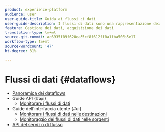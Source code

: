 ```yaml
---
product: experience-platform
audience: user
user-guide-title: Guida ai flussi di dati
user-guide-description: I flussi di dati sono una rappresentazione dei processi di dati che consentono di spostare i dati in Platform.
feature: Gestione dei dati, acquisizione dei dati
translation-type: tm+mt
source-git-commit: ac6935f09f620ea55cf8f612ff0a1fba503b5e17
workflow-type: tm+mt
source-wordcount: '47'
ht-degree: 31%

---
```



# Flussi di dati {#dataflows}

- [Panoramica dei dataflows](./home.md)
- Guide API {#api}
   - [Monitorare i flussi di dati](./api/monitor.md)
- Guide dell&#39;interfaccia utente {#ui}
   - [Monitorare i flussi di dati nelle destinazioni](./ui/monitor-destinations.md)
   - [Monitoraggio dei flussi di dati nelle sorgenti](./ui/monitor-sources.md)
- [API del servizio di flusso](https://www.adobe.io/apis/experienceplatform/home/api-reference.html#!acpdr/swagger-specs/flow-service.yaml)